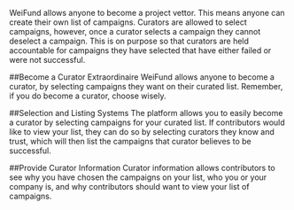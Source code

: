 WeiFund allows anyone to become a project vettor. This means anyone can create their own list of campaigns. Curators are allowed to select campaigns, however, once a curator selects a campaign they cannot deselect a campaign. This is on purpose so that curators are held accountable for campaigns they have selected that have either failed or were not successful.

##Become a Curator Extraordinaire
WeiFund allows anyone to become a curator, by selecting campaigns they want on their curated list. Remember, if you do become a curator, choose wisely.

##Selection and Listing Systems
The platform allows you to easily become a curator by selecting campaigns for your curated list. If contributors would like to view your list, they can do so by selecting curators they know and trust, which will then list the campaigns that curator believes to be successful.

##Provide Curator Information
Curator information allows contributors to see why you have chosen the campaigns on your list, who you or your company is, and why contributors should want to view your list of campaigns.
